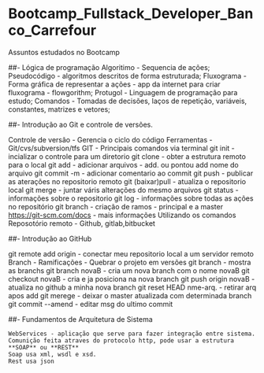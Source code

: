 # Bootcamp_Fullstack_Developer_Banco_Carrefour

Assuntos estudados no Bootcamp

##- Lógica de programação
  Algoritimo - Sequencia de ações;
  Pseudocódigo - algoritmos descritos de forma estruturada;
  Fluxograma - Forma gráfica de representar a ações - app da internet para criar fluxograma - flowgorithm;
  Protugol - Linguagem de programação para estudo;
  Comandos - Tomadas de decisões, laços de repetição, variáveis, constantes, matrizes e vetores;
  
##- Introdução ao Git e controle de versões.

  Controle de versão - Gerencia o ciclo do código
  Ferramentas - Git/cvs/subversion/tfs
  GIT - Principais comandos via terminal
     git init - incializar o controle para um diretorio
     git clone - obter a estrutura remoto para o local
     git add - adicionar arquivos - add. ou pontou add nome do arquivo
     git commit -m - adicionar comentario ao commit 
     git push - publicar as aterações no repositorio remoto
     git (baixar)pull - atualiza o repositorio local
     git merge - juntar váris alterações do mesmo arquivos
     git status - informações sobre o repositorio
     git log - informações sobre todas as ações no repositório
     git branch - criação de ramos - principal e a master
     https://git-scm.com/docs - mais informações
     Utilizando os comandos
  Reposotório remoto - Github, gitlab,bitbucket
  
##- Introdução ao GitHub

   git remote add origin - conectar meu repositorio local a um servidor remoto
   Branch - Ramificações - Quebrar o projeto em versões 
      git branch - mostra as branchs
      git branch novaB - cria um nova branch com o nome novaB
      git checkout novaB - cria e ja posiciona na nova branch
      git push origin novaB - atualiza no github a minha nova branch
      git reset HEAD nme-arq. - retirar arq apos add
      git merege - deixar o master atualizada com determinada branch
      git commit --amend - editar msg do ultimo commit
  
  ##- Fundamentos de Arquitetura de Sistema
  
    WebServices - aplicação que serve para fazer integração entre sistema.
    Comunição feita atraves do protocolo http, pode usar a estrutura **SOAP** ou **REST**
    Soap usa xml, wsdl e xsd. 
    Rest usa json
      
   
  
     
    
 
